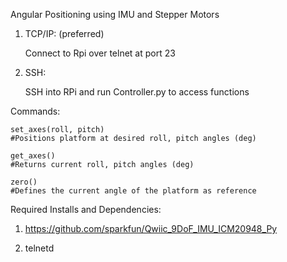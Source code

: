 Angular Positioning using IMU and Stepper Motors


1. TCP/IP: (preferred)

    Connect to Rpi over telnet at port 23


3. SSH:
   
    SSH into RPi and run Controller.py to access functions


Commands:

    set_axes(roll, pitch)
    #Positions platform at desired roll, pitch angles (deg)

    get_axes()
    #Returns current roll, pitch angles (deg)

    zero()
    #Defines the current angle of the platform as reference



Required Installs and Dependencies:

1. https://github.com/sparkfun/Qwiic_9DoF_IMU_ICM20948_Py

2. telnetd
